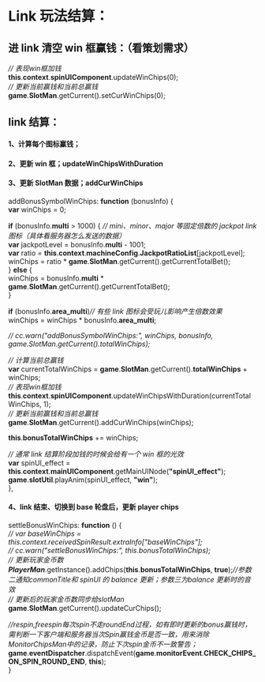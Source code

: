 # Link 玩法结算：

## 进 link 清空 win 框赢钱：（看策划需求）

*// 表现win框加钱*  
**this**.**context**.**spinUIComponent**.updateWinChips(0);  
*// 更新当前赢钱和当前总赢钱*  
**game**.**SlotMan**.getCurrent().setCurWinChips(0);

## link 结算：

#### 1、计算每个图标赢钱；

#### 2、更新 win 框；updateWinChipsWithDuration

#### 3、更新 SlotMan 数据；addCurWinChips

addBonusSymbolWinChips: **function** (bonusInfo) {  
   **var** winChips \= 0;

   **if** (bonusInfo.**multi** \> 1000) { *// mini、minor、major 等固定倍数的 jackpot link 图标（具体看服务器怎么发送的数据）*       
 **var** jackpotLevel \= bonusInfo.**multi** \- 1001;  
       **var** ratio \= **this**.**context**.**machineConfig**.**JackpotRatioList**\[jackpotLevel\];  
       winChips \= ratio \* **game**.**SlotMan**.getCurrent().getCurrentTotalBet();  
   } **else** {  
       winChips \= bonusInfo.**multi** \* **game**.**SlotMan**.getCurrent().getCurrentTotalBet();  
   }

   **if** (bonusInfo.**area\_multi**)*// 有些 link 图标会受玩儿影响产生倍数效果*  
       winChips \= winChips \* bonusInfo.**area\_multi**;

   *// cc.warn("addBonusSymbolWinChips:", winChips, bonusInfo, game.SlotMan.getCurrent().totalWinChips);*

   *// 计算当前总赢钱*  
   **var** currentTotalWinChips \= **game**.**SlotMan**.getCurrent().**totalWinChips** \+ winChips;  
   *// 表现win框加钱*  
   **this**.**context**.**spinUIComponent**.updateWinChipsWithDuration(currentTotalWinChips, 1);  
   *// 更新当前赢钱和当前总赢钱*  
   **game**.**SlotMan**.getCurrent().addCurWinChips(winChips);

   **this**.**bonusTotalWinChips** \+= winChips;

   *// 通常 link 结算阶段加钱的时候会给有一个 win 框的光效*  
   **var** spinUI\_effect \= **this**.**context**.**mainUIComponent**.getMainUINode(**"spinUI\_effect"**);  
   **game**.**slotUtil**.playAnim(spinUI\_effect, **"win"**);  
},

#### 4、link 结束、切换到 base 轮盘后，更新 player chips

settleBonusWinChips: **function** () {  
   *// var baseWinChips \= this.context.receivedSpinResult.extraInfo\["baseWinChips"\];*  
   *// cc.warn("settleBonusWinChips:", this.bonusTotalWinChips);*  
   *// 更新玩家金币数*  
   ***PlayerMan***.getInstance().addChips(**this**.**bonusTotalWinChips**, **true**);*//参数二通知commonTitle和 spinUI 的 balance 更新；参数三为balance 更新时的音效*  
   *// 更新后的玩家金币数同步给slotMan*  
   **game**.**SlotMan**.getCurrent().updateCurChips();

   *//respin,freespin每次spin不走roundEnd过程，如有即时更新的bonus赢钱时，需判断一下客户端和服务器当次Spin赢钱金币是否一致，用来消除MonitorChipsMan中的记录，防止下次spin金币不一致警告；*  
   **game**.**eventDispatcher**.dispatchEvent(**game**.**monitorEvent**.**CHECK\_CHIPS\_ON\_SPIN\_ROUND\_END**, **this**);  
}  
